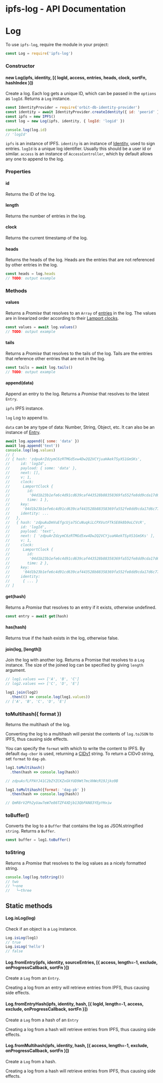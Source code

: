 # ipfs-log - API Documentation

# Log

To use `ipfs-log`, require the module in your project:

```javascript
const Log = require('ipfs-log')
```

### Constructor

#### new Log(ipfs, identity, [{ logId, access, entries, heads, clock, sortFn, hashIndex }])

Create a log. Each log gets a unique ID, which can be passed in the `options` as `logId`. Returns a `Log` instance.

```javascript
const IdentityProvider = require('orbit-db-identity-provider')
const identity = await IdentityProvider.createIdentity({ id: 'peerid' })
const ipfs = new IPFS()
const log = new Log(ipfs, identity, { logId: 'logid' })

console.log(log.id)
// 'logId'
```

`ipfs` is an instance of IPFS. `identity` is an instance of [Identity](https://github.com/orbitdb/orbit-db-identity-provider/blob/master/src/identity.js), used to sign entries. `logId` is a unique log identifier. Usually this should be a user id or similar. `access` is an instance of `AccessController`, which by default allows any one to append to the log.

### Properties

#### id

Returns the ID of the log.

#### length

Returns the number of entries in the log.

#### clock

Returns the current timestamp of the log.

#### heads

Returns the heads of the log. Heads are the entries that are not referenced by other entries in the log.

```javascript
const heads = log.heads
// TODO: output example
```

### Methods

#### values

Returns a *Promise* that resolves to an `Array` of [entries](https://github.com/orbitdb/ipfs-log/blob/master/src/entry.js) in the log. The values are in linearized order according to their [Lamport clocks](https://en.wikipedia.org/wiki/Lamport_timestamps).

```javascript
const values = await log.values()
// TODO: output example
```

#### tails

Returns a *Promise* that resolves to the tails of the log. Tails are the entries that reference other entries that are not in the log.

```javascript
const tails = await log.tails()
// TODO: output example
```

#### append(data)

Append an entry to the log. Returns a *Promise* that resolves to the latest `Entry`.

`ipfs` IPFS instance.

`log` Log to append to.

`data` can be any type of data: Number, String, Object, etc. It can also be an instance of [Entry](https://github.com/orbtidb/ipfs-log/blob/master/src/entry.js).

```javascript
await log.append({ some: 'data' })
await log.append('text'))
console.log(log.values)
// [
// { hash: 'zdpuArZdzymC6zRTMGd5xw4Dw2Q2VCYjuaHAekTSyXS1GmSKs',
//     id: 'logId',
//     payload: { some: 'data' },
//     next: [],
//     v: 1,
//     clock:
//      LamportClock {
//        id:
//         '04d1b23b1efe6c4d91cd639caf443528b88358369fa552fe8dd9cda17d6c77c42969c688ec0d201e3f8a128334a3b0806ece694b55892b036c0781ce18d35a374b',
//        time: 1 },
//     key:
//      '04d1b23b1efe6c4d91cd639caf443528b88358369fa552fe8dd9cda17d6c77c42969c688ec0d201e3f8a128334a3b0806ece694b55892b036c0781ce18d35a374b',
//     identity: ...
//   },
//   { hash: 'zdpuAuDmVuEfgcUja7SCuNuqkiLCPXVutFTkSE8k8b9oLCVcR',
//     id: 'logId',
//     payload: 'text',
//     next: [ 'zdpuArZdzymC6zRTMGd5xw4Dw2Q2VCYjuaHAekTSyXS1GmSKs' ],
//     v: 1,
//     clock:
//      LamportClock {
//        id:
//         '04d1b23b1efe6c4d91cd639caf443528b88358369fa552fe8dd9cda17d6c77c42969c688ec0d201e3f8a128334a3b0806ece694b55892b036c0781ce18d35a374b',
//        time: 2 },
//     key:
//      '04d1b23b1efe6c4d91cd639caf443528b88358369fa552fe8dd9cda17d6c77c42969c688ec0d201e3f8a128334a3b0806ece694b55892b036c0781ce18d35a374b',
//     identity:
//      { ... }
// ]
```

#### get(hash)

Returns a *Promise* that resolves to an entry if it exists, otherwise undefined.

```javascript
const entry = await get(hash)
```

#### has(hash)

Returns true if the hash exists in the log, otherwise false.

#### join(log, [length])

Join the log with another log. Returns a Promise that resolves to a `Log` instance. The size of the joined log can be specified by giving `length` argument.

```javascript
// log1.values ==> ['A', 'B', 'C']
// log2.values ==> ['C', 'D', 'E']

log1.join(log2)
  .then(() => console.log(log1.values))
// ['A', 'B', 'C', 'D', 'E']
```

### toMultihash({ format })

Returns the multihash of the log.

Converting the log to a multihash will persist the contents of `log.toJSON` to IPFS, thus causing side effects.

You can specify the `format` with which to write the content to IPFS. By default `dag-cbor` is used, returning a [CIDv1](https://github.com/multiformats/cid#how-does-it-work) string. To return a  CIDv0 string, set `format` to `dag-pb`.

```javascript
log1.toMultihash()
  .then(hash => console.log(hash))

// zdpuAsfLFPAYJ41C2bZYZCKZxGkYUD9Wt7mcXHWcR19Jjko9B

log1.toMultihash({format: 'dag-pb' })
  .then(hash => console.log(hash))

// QmR8rV2Ph2yUaw7eW7e86TZF4XDjb13QbPAN83YEpYHxiw
```

### toBuffer()

Converts the log to a `Buffer` that contains the log as JSON.stringified `string`. Returns a `Buffer`.

```javascript
const buffer = log1.toBuffer()
```

### toString

Returns a *Promise* that resolves to the log values as a nicely formatted string.

```javascript
console.log(log.toString())
// two
// └─one
//   └─three
```

## Static methods

#### Log.isLog(log)

Check if an object is a `Log` instance.

```javascript
Log.isLog(log1)
// true
Log.isLog('hello')
// false
```

#### Log.fromEntry(ipfs, identity, sourceEntries, [{ access, length=-1, exclude, onProgressCallback, sortFn }])

Create a `Log` from an `Entry`.

Creating a log from an entry will retrieve entries from IPFS, thus causing side effects.

#### Log.fromEntryHash(ipfs, identity, hash, [{ logId, length=-1, access, exclude, onProgressCallback, sortFn }])

Create a `Log` from a hash of an `Entry`

Creating a log from a hash will retrieve entries from IPFS, thus causing side effects.

#### Log.fromMultihash(ipfs, identity, hash, [{ access, length=-1, exclude, onProgressCallback, sortFn }])

Create a `Log` from a hash.

Creating a log from a hash will retrieve entries from IPFS, thus causing side effects.
